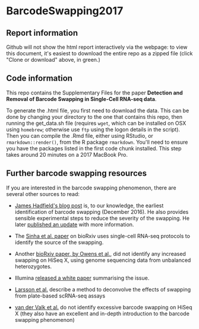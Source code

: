 # BarcodeSwapping2017
## Report information

Github will not show the html report interactively via the webpage: to view this document, it's easiest to download the entire repo as a zipped file (click "Clone or download" above, in green.)

## Code information

This repo contains the Supplementary Files for the paper **Detection and Removal of Barcode Swapping in Single-Cell RNA-seq data**.

To generate the .html file, you first need to download the data. This can be done by changing your directory to the one that contains this repo,
then running the get_data.sh file (requires `wget`, which can be installed on OSX using `homebrew`; otherwise use `ftp` using the logon details in the script). Then you can compile the .Rmd file, either using RStudio, 
or `rmarkdown::render()`, from the R package `rmarkdown`. You'll need to ensure you have the packages listed in the first code chunk installed. This step takes around 20 minutes on a 2017 MacBook Pro.

## Further barcode swapping resources

If you are interested in the barcode swapping phenomenon, there are several other sources to read:

* [James Hadfield's blog post](http://enseqlopedia.com/2016/12/index-mis-assignment-between-samples-on-hiseq-4000-and-x-ten/) is, to our knowledge, the earliest identification of barcode swapping (December 2016). He also provides sensible experimental steps to reduce the severity of the swapping. He later [published an update](http://enseqlopedia.com/2017/04/update-illumina-index-swapping-5/) with more information.

* The [Sinha et al. paper](http://www.biorxiv.org/content/early/2017/04/09/125724) on bioRxiv uses single-cell RNA-seq protocols to identify the source of the swapping.

* Another [bioRxiv paper, by Owens et al.](http://www.biorxiv.org/content/early/2017/05/25/142356), did not identify any increased swapping on HiSeq X, using genome sequencing data from unbalanced heterozygotes. 

* Illumina [released a white paper](https://www.illumina.com/content/dam/illumina-marketing/documents/products/whitepapers/index-hopping-white-paper-770-2017-004.pdf?linkId=36607862) summarising the issue.

* [Larsson et al.](http://www.biorxiv.org/content/early/2017/08/16/176537) describe a method to deconvolve the effects of swapping from plate-based scRNA-seq assays

* [van der Valk et al.](http://www.biorxiv.org/content/early/2017/08/22/179028) do not identify excessive barcode swapping on HiSeq X (they also have an excellent and in-depth introduction to the barcode swapping phenomenon)
